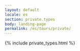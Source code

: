 ```yaml
---
layout: default
locale: es
section: private.types
body: landing-page
permalink: /es/tours/private/
---
```


{% include private_types.html %}
